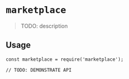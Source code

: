 # `marketplace`

> TODO: description

## Usage

```
const marketplace = require('marketplace');

// TODO: DEMONSTRATE API
```
